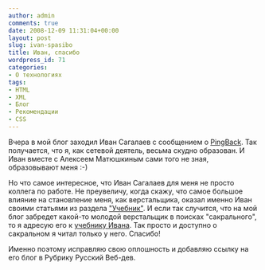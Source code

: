```yaml
---
author: admin
comments: true
date: 2008-12-09 11:31:04+00:00
layout: post
slug: ivan-spasibo
title: Иван, спасибо
wordpress_id: 71
categories:
- О технологиях
tags:
- HTML
- XML
- Блог
- Рекомендации
- СSS
---
```


Вчера в мой блог заходил Иван Сагалаев с сообщением о [PingBack](http://softwaremaniacs.org/blog/2005/05/18/pingback-rules/). Так получается, что я, как сетевой деятель, весьма скудно образован. И Иван вместе с Алексеем Матюшкиным сами того не зная, образовывают меня :-)

Но что самое интересное, что Иван Сагалаев для меня не просто коллега по работе. Не преувеличу, когда скажу, что самое большое влияние на становление меня, как верстальщика, оказал именно Иван своими статьями из раздела ["Учебник"](http://softwaremaniacs.org/blog/category/web/primer/). И если так случится, что на мой блог забредет какой-то молодой верстальщик в поисках "сакрального", то я адресую его к [учебнику Ивана](http://softwaremaniacs.org/blog/category/web/primer/). Так просто и доступно о сакральном я читал только у него. Спасибо!

Именно поэтому исправляю свою оплошность и добавляю ссылку на его блог в Рубрику Русский Веб-дев.
